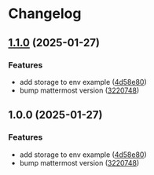 # Changelog

## [1.1.0](https://github.com/NEIAAC/chat/compare/v1.0.0...v1.1.0) (2025-01-27)


### Features

* add storage to env example ([4d58e80](https://github.com/NEIAAC/chat/commit/4d58e80f57f7493c2550e8abce0f7929e5eaa974))
* bump mattermost version ([3220748](https://github.com/NEIAAC/chat/commit/3220748104abe0c2503ec2ae244616a9688d276c))

## 1.0.0 (2025-01-27)


### Features

* add storage to env example ([4d58e80](https://github.com/NEIAAC/chat/commit/4d58e80f57f7493c2550e8abce0f7929e5eaa974))
* bump mattermost version ([3220748](https://github.com/NEIAAC/chat/commit/3220748104abe0c2503ec2ae244616a9688d276c))

